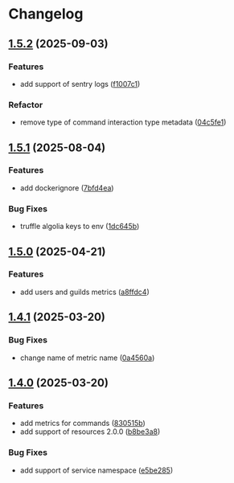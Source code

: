 # Changelog

## [1.5.2](https://github.com/necordjs/toolkit/compare/v1.5.1...v1.5.2) (2025-09-03)

### Features

* add support of sentry logs ([f1007c1](https://github.com/necordjs/toolkit/commit/f1007c1a4c72cdc5d77b81777f0ea29dbac9ede1))

### Refactor

* remove type of command interaction type metadata ([04c5fe1](https://github.com/necordjs/toolkit/commit/04c5fe187f26c381bb5fe2bd042d8c08ca5e9090))

## [1.5.1](https://github.com/necordjs/toolkit/compare/v1.5.0...v1.5.1) (2025-08-04)

### Features

* add dockerignore ([7bfd4ea](https://github.com/necordjs/toolkit/commit/7bfd4ea5d19fab2398a58ecccaa3282682548e1c))

### Bug Fixes

* truffle algolia keys to env ([1dc645b](https://github.com/necordjs/toolkit/commit/1dc645ba1b65e45b7550d3dcedad0694e0f3b2b7))

## [1.5.0](https://github.com/necordjs/toolkit/compare/v1.4.1...v1.5.0) (2025-04-21)

### Features

* add users and guilds metrics ([a8ffdc4](https://github.com/necordjs/toolkit/commit/a8ffdc4be3d3d1800bfc2b5dca181e356d0a8299))

## [1.4.1](https://github.com/necordjs/toolkit/compare/v1.4.0...v1.4.1) (2025-03-20)

### Bug Fixes

* change name of metric name ([0a4560a](https://github.com/necordjs/toolkit/commit/0a4560aacdf2fd3cf775916263e5b3a6084d3af3))

## [1.4.0](https://github.com/necordjs/toolkit/compare/v1.3.0...v1.4.0) (2025-03-20)

### Features

* add metrics for commands ([830515b](https://github.com/necordjs/toolkit/commit/830515b1ccd730c83107412b254bd793a0fa5980))
* add support of resources 2.0.0 ([b8be3a8](https://github.com/necordjs/toolkit/commit/b8be3a8e13092828f42728567c050397ad808266))

### Bug Fixes

* add support of service namespace ([e5be285](https://github.com/necordjs/toolkit/commit/e5be285945d3817dbcc075df23b870d99668411f))
